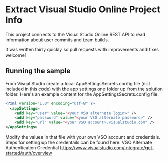 # Extract Visual Studio Online Project Info
This project connects to the Visual Studio Online REST API to read information about user commits and team builds.

It was written fairly quickly so pull requests with improvements and fixes welcome!

## Running the sample
From Visual Studio create a local AppSettingsSecrets.config file (not included in this code) with the app settings one folder up from the solution folder. Here's an example content for the AppSettingsSecrets.config file:

```xml
<?xml version="1.0" encoding="utf-8" ?>
  <appSettings>
    <add key="user" value="<your VSO alternate login>" />
    <add key="password" value="<your VSO alternate password>" />
    <add key="url" value="<your VSO account>.visualstudio.com" />
</appSettings>
```

Modify the values in that file with your own VSO account and credentials. Steps for setting up the credentails can be found here:
VSO Alternate Authentication Credential 
https://www.visualstudio.com/integrate/get-started/auth/overview
